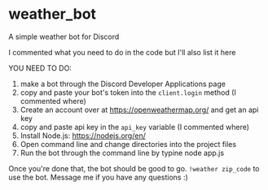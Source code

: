 # weather_bot
A simple weather bot for Discord

I commented what you need to do in the code but I'll also list it here

YOU NEED TO DO:
1) make a bot through the Discord Developer Applications page
2) copy and paste your bot's token into the `client.login` method (I commented where)
3) Create an account over at https://openweathermap.org/ and get an api key
4) copy and paste api key in the `api_key` variable (I commented where)
5) Install Node.js: https://nodejs.org/en/
6) Open command line and change directories into the project files
7) Run the bot through the command line by typine node app.js

Once you're done that, the bot should be good to go.
`!weather zip_code` to use the bot. Message me if you have any questions :)
